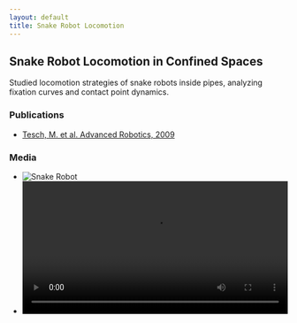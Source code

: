 ```yaml
---
layout: default
title: Snake Robot Locomotion
---
```


## Snake Robot Locomotion in Confined Spaces

Studied locomotion strategies of snake robots inside pipes, analyzing fixation curves and contact point dynamics.  

### Publications
- [Tesch, M. et al. Advanced Robotics, 2009](https://www.cs.cmu.edu/~mtesch/publications/Advanced_Robotics_2009.pdf)

### Media
- ![Snake Robot](/assets/images/res1-lab.jpg)
- <video width="100%" controls>
  <source src="/assets/videos/res1.mp4" type="video/mp4">
</video>
